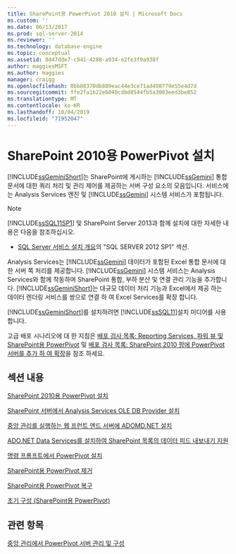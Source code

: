 ```yaml
---
title: SharePoint용 PowerPivot 2010 설치 | Microsoft Docs
ms.custom: ''
ms.date: 06/13/2017
ms.prod: sql-server-2014
ms.reviewer: ''
ms.technology: database-engine
ms.topic: conceptual
ms.assetid: 8d47dde7-c941-4280-a934-e2fe3f9a938f
author: maggiesMSFT
ms.author: maggies
manager: craigg
ms.openlocfilehash: 0bb88370db889eac44e3ce71ad498779e55e4d7d
ms.sourcegitcommit: ffe2fa1b22e6040cdbd8544fb5a3083eed3be852
ms.translationtype: MT
ms.contentlocale: ko-KR
ms.lasthandoff: 10/04/2019
ms.locfileid: "71952047"
---
```

# <a name="powerpivot-for-sharepoint-2010-installation"></a>SharePoint 2010용 PowerPivot 설치
  [!INCLUDE[ssGeminiShort](../../includes/ssgeminishort-md.md)]는 SharePoint에 게시하는 [!INCLUDE[ssGemini](../../includes/ssgemini-md.md)] 통합 문서에 대한 쿼리 처리 및 관리 제어를 제공하는 서버 구성 요소의 모음입니다. 서비스에는 Analysis Services 엔진 및 [!INCLUDE[ssGemini](../../includes/ssgemini-md.md)] 시스템 서비스가 포함됩니다.  
  
> [!NOTE]  
>  [!INCLUDE[ssSQL11SP1](../../includes/sssql11sp1-md.md)] 및 SharePoint Server 2013과 함께 설치에 대한 자세한 내용은 다음을 참조하십시오.  
>   
>  -   [SQL Server 서비스 설치 개요](../../../2014/sql-server/install/overview-of-sql-server-servicing-installation.md)의 "SQL SERVER 2012 SP1" 섹션.  
  
 Analysis Services는 [!INCLUDE[ssGemini](../../includes/ssgemini-md.md)] 데이터가 포함된 Excel 통합 문서에 대한 서버 쪽 처리를 제공합니다. [!INCLUDE[ssGemini](../../includes/ssgemini-md.md)] 시스템 서비스는 Analysis Services와 함께 작동하며 SharePoint 통합, 부하 분산 및 연결 관리 기능을 추가합니다. [!INCLUDE[ssGeminiShort](../../includes/ssgeminishort-md.md)]는 대규모 데이터 처리 기능과 Excel에서 제공 하는 데이터 렌더링 서비스를 쌍으로 연결 하 여 Excel Services를 확장 합니다.  
  
 [!INCLUDE[ssGeminiShort](../../includes/ssgeminishort-md.md)]를 설치하려면 [!INCLUDE[ssSQL11](../../includes/sssql11-md.md)]설치 미디어를 사용합니다.  
  
 고급 배포 시나리오에 대 한 지침은 [배포 검사 목록: Reporting Services, 파워 뷰 및 SharePoint용 PowerPivot](deployment-checklist-reporting-services-power-view-power-pivot-for-sharepoint.md) 및 [배포 검사 목록: SharePoint 2010 팜에 PowerPivot 서버를 추가 하 여 확장](../../../2014/sql-server/install/deployment-checklist-scale-out-adding-powerpivot-servers-sharepoint-2010-farm.md)을 참조 하세요.  
  
## <a name="in-this-section"></a>섹션 내용  
 [SharePoint 2010용 PowerPivot 설치](../../../2014/sql-server/install/install-powerpivot-for-sharepoint-2010.md)  
  
 [SharePoint 서버에서 Analysis Services OLE DB Provider 설치](../../../2014/sql-server/install/install-the-analysis-services-ole-db-provider-on-sharepoint-servers.md)  
  
 [중앙 관리를 실행하는 웹 프런트 엔드 서버에 ADOMD.NET 설치](../../../2014/sql-server/install/install-adomd-net-on-web-front-end-servers-running-central-administration.md)  
  
 [ADO.NET Data Services를 설치하여 SharePoint 목록의 데이터 피드 내보내기 지원](../../../2014/sql-server/install/install-ado-net-data-services-to-support-data-feed-exports-of-sharepoint-lists.md)  
  
 [명령 프롬프트에서 PowerPivot 설치](../../../2014/sql-server/install/install-powerpivot-from-the-command-prompt.md)  
  
 [SharePoint용 PowerPivot 제거](../../../2014/sql-server/install/uninstall-power-pivot-for-sharepoint.md)  
  
 [SharePoint용 PowerPivot 복구](../../../2014/sql-server/install/repair-powerpivot-for-sharepoint.md)  
  
 [초기 구성 &#40;SharePoint용 PowerPivot&#41;](../../../2014/sql-server/install/initial-configuration-powerpivot-for-sharepoint.md)  
  
## <a name="see-also"></a>관련 항목  
 [중앙 관리에서 PowerPivot 서버 관리 및 구성](https://docs.microsoft.com/analysis-services/power-pivot-sharepoint/power-pivot-server-administration-and-configuration-in-central-administration)  
  
  
